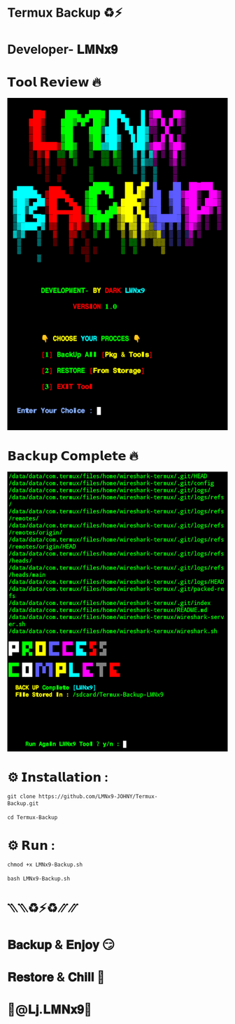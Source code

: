 # Termux Backup ♻️⚡
# Developer- 𝐋𝐌𝐍𝐱𝟗

# 𝗧𝗼𝗼𝗹 𝗥𝗲𝘃𝗶𝗲𝘄 🔥
![logo](https://github.com/LMNx9-JOHNY/Termux-Backup/blob/main/Screenshot_20231017-032612.png)
# 𝗕𝗮𝗰𝗸𝘂𝗽 𝗖𝗼𝗺𝗽𝗹𝗲𝘁𝗲 🔥
![logo](https://github.com/LMNx9-JOHNY/Termux-Backup/blob/main/Screenshot_20231017-032635.png)

# ⚙️ 𝗜𝗻𝘀𝘁𝗮𝗹𝗹𝗮𝘁𝗶𝗼𝗻 :
    git clone https://github.com/LMNx9-JOHNY/Termux-   
    Backup.git

    cd Termux-Backup

# ⚙️ 𝗥𝘂𝗻 :
    chmod +x LMNx9-Backup.sh
  
    bash LMNx9-Backup.sh



#       ⳹⳹♻️⚡♻️⳼⳼
#     𝐁𝐚𝐜𝐤𝐮𝐩 & 𝐄𝐧𝐣𝐨𝐲 😏
#     𝐑𝐞𝐬𝐭𝐨𝐫𝐞 & 𝐂𝐡𝐢𝐥𝐥 🤟
#     🔰@𝐋𝐣.𝐋𝐌𝐍𝐱𝟗🔰
